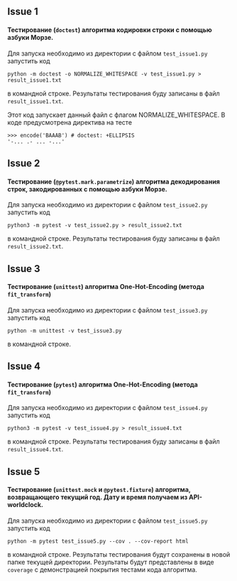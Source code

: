 ## Issue 1

#### Тестирование (```doctest```) алгоритма кодировки строки с помощью азбуки Морзе. 
Для запуска необходимо из директории с файлом ```test_issue1.py``` запустить код 
```
python -m doctest -o NORMALIZE_WHITESPACE -v test_issue1.py > result_issue1.txt
```
в командной строке. Результаты тестирования буду записаны в файл ```result_issue1.txt```.

Этот код запускает данный файл с флагом NORMALIZE_WHITESPACE. В коде предусмотрена директива на тесте 
```
>>> encode('BAAAB') # doctest: +ELLIPSIS
'-... .- ... -...'
```

## Issue 2

#### Тестирование (```@pytest.mark.parametrize```) алгоритма декодирования строк, закодированных с помощью азбуки Морзе.
Для запуска необходимо из директории с файлом ```test_issue2.py``` запустить код 
```
python3 -m pytest -v test_issue2.py > result_issue2.txt
```
в командной строке. Результаты тестирования буду записаны в файл ```result_issue2.txt```.

## Issue 3

#### Тестирование (```unittest```) алгоритма One-Hot-Encoding (метода ```fit_transform```)
Для запуска необходимо из директории с файлом ```test_issue3.py``` запустить код 
```
python -m unittest -v test_issue3.py
```
в командной строке. 

## Issue 4

#### Тестирование (```pytest```) алгоритма One-Hot-Encoding (метода ```fit_transform```)
Для запуска необходимо из директории с файлом ```test_issue4.py``` запустить код 
```
python3 -m pytest -v test_issue4.py > result_issue4.txt
```
в командной строке. Результаты тестирования буду записаны в файл ```result_issue4.txt```.

## Issue 5

#### Тестирование (```unittest.mock``` и ```@pytest.fixture```) алгоритма, возвращающего текущий год. Дату и время получаем из API-worldclock.
Для запуска необходимо из директории с файлом ```test_issue5.py``` запустить код 
```
python -m pytest test_issue5.py --cov . --cov-report html
```
в командной строке. Результаты тестирования будут сохранены в новой папке текущей директории. Результаты будут представлены в виде ```coverage``` с демонстрацией покрытия тестами кода алгоритма.

